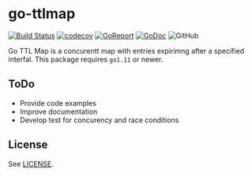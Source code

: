 # go-ttlmap

[![Build Status](https://travis-ci.org/dtoubelis/go-ttlmap.svg?branch=master)](https://travis-ci.org/dtoubelis/go-ttlmap)
[![codecov](https://codecov.io/gh/dtoubelis/go-ttlmap/branch/master/graph/badge.svg)](https://codecov.io/gh/dtoubelis/go-ttlmap)
[![GoReport](https://goreportcard.com/badge/github.com/dtoubelis/go-ttlmap)](https://goreportcard.com/badge/github.com/dtoubelis/go-ttlmap)
[![GoDoc](https://godoc.org/github.com/dtoubelis/go-ttlmap?status.svg)](https://godoc.org/github.com/dtoubelis/go-ttlmap)
![GitHub](https://img.shields.io/github/license/dtoubelis/go-ttlmap)

Go TTL Map is a concurentt map with entries expirimng after a specified interfal. This package
requires `go1.11` or newer.

## ToDo

- Provide code examples
- Improve documentation
- Develop test for concurency and race conditions

## License

See [LICENSE](LICENSE).